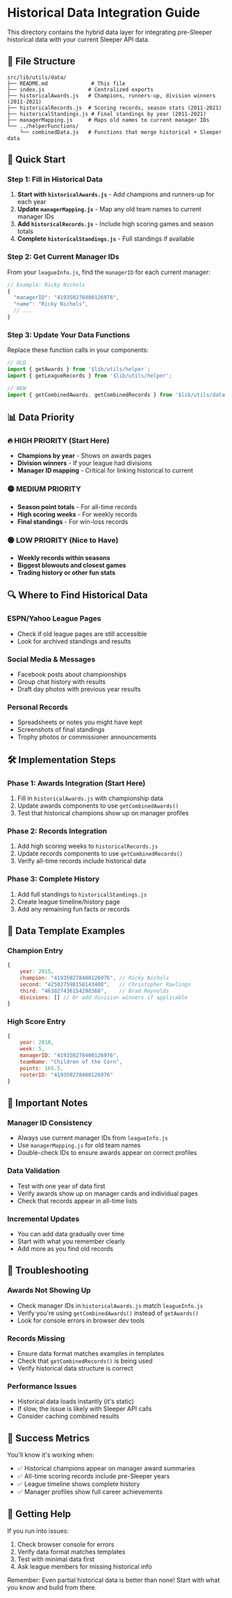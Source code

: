 # Historical Data Integration Guide

This directory contains the hybrid data layer for integrating pre-Sleeper historical data with your current Sleeper API data.

## 📁 File Structure

```
src/lib/utils/data/
├── README.md              # This file
├── index.js              # Centralized exports
├── historicalAwards.js   # Champions, runners-up, division winners (2011-2021)
├── historicalRecords.js  # Scoring records, season stats (2011-2021)
├── historicalStandings.js # Final standings by year (2011-2021)
├── managerMapping.js     # Maps old names to current manager IDs
└── ../helperFunctions/
    └── combinedData.js   # Functions that merge historical + Sleeper data
```

## 🚀 Quick Start

### Step 1: Fill in Historical Data
1. **Start with `historicalAwards.js`** - Add champions and runners-up for each year
2. **Update `managerMapping.js`** - Map any old team names to current manager IDs
3. **Add `historicalRecords.js`** - Include high scoring games and season totals
4. **Complete `historicalStandings.js`** - Full standings if available

### Step 2: Get Current Manager IDs
From your `leagueInfo.js`, find the `managerID` for each current manager:
```javascript
// Example: Ricky Nichols
{
  "managerID": "419350278400126976",
  "name": "Ricky Nichols",
  // ...
}
```

### Step 3: Update Your Data Functions
Replace these function calls in your components:
```javascript
// OLD
import { getAwards } from '$lib/utils/helper';
import { getLeagueRecords } from '$lib/utils/helper';

// NEW  
import { getCombinedAwards, getCombinedRecords } from '$lib/utils/data';
```

## 📊 Data Priority

### 🔥 HIGH PRIORITY (Start Here)
- **Champions by year** - Shows on awards pages
- **Division winners** - If your league had divisions  
- **Manager ID mapping** - Critical for linking historical to current

### 🟡 MEDIUM PRIORITY  
- **Season point totals** - For all-time records
- **High scoring weeks** - For weekly records
- **Final standings** - For win-loss records

### 🟢 LOW PRIORITY (Nice to Have)
- **Weekly records within seasons**
- **Biggest blowouts and closest games**
- **Trading history or other fun stats**

## 🔍 Where to Find Historical Data

### ESPN/Yahoo League Pages
- Check if old league pages are still accessible
- Look for archived standings and results

### Social Media & Messages
- Facebook posts about championships
- Group chat history with results
- Draft day photos with previous year results

### Personal Records
- Spreadsheets or notes you might have kept
- Screenshots of final standings
- Trophy photos or commissioner announcements

## 🛠️ Implementation Steps

### Phase 1: Awards Integration (Start Here)
1. Fill in `historicalAwards.js` with championship data
2. Update awards components to use `getCombinedAwards()`
3. Test that historical champions show up on manager profiles

### Phase 2: Records Integration
1. Add high scoring weeks to `historicalRecords.js`
2. Update records components to use `getCombinedRecords()`
3. Verify all-time records include historical data

### Phase 3: Complete History
1. Add full standings to `historicalStandings.js`
2. Create league timeline/history page
3. Add any remaining fun facts or records

## 📝 Data Template Examples

### Champion Entry
```javascript
{
    year: 2015,
    champion: "419350278400126976", // Ricky Nichols
    second: "425027598158143488",   // Christopher Rawlings  
    third: "463827436154298368",    // Brad Reynolds
    divisions: [] // Or add division winners if applicable
}
```

### High Score Entry
```javascript
{
    year: 2018,
    week: 5,
    managerID: "419350278400126976",
    teamName: "Children of the Corn",
    points: 165.5,
    rosterID: "419350278400126976"
}
```

## 🚨 Important Notes

### Manager ID Consistency
- Always use current manager IDs from `leagueInfo.js`
- Use `managerMapping.js` for old team names
- Double-check IDs to ensure awards appear on correct profiles

### Data Validation
- Test with one year of data first
- Verify awards show up on manager cards and individual pages
- Check that records appear in all-time lists

### Incremental Updates
- You can add data gradually over time
- Start with what you remember clearly
- Add more as you find old records

## 🔧 Troubleshooting

### Awards Not Showing Up
- Check manager IDs in `historicalAwards.js` match `leagueInfo.js`
- Verify you're using `getCombinedAwards()` instead of `getAwards()`
- Look for console errors in browser dev tools

### Records Missing
- Ensure data format matches examples in templates
- Check that `getCombinedRecords()` is being used
- Verify historical data structure is correct

### Performance Issues
- Historical data loads instantly (it's static)
- If slow, the issue is likely with Sleeper API calls
- Consider caching combined results

## 🎯 Success Metrics

You'll know it's working when:
- ✅ Historical champions appear on manager award summaries
- ✅ All-time scoring records include pre-Sleeper years  
- ✅ League timeline shows complete history
- ✅ Manager profiles show full career achievements

## 🤝 Getting Help

If you run into issues:
1. Check browser console for errors
2. Verify data format matches templates
3. Test with minimal data first
4. Ask league members for missing historical info

Remember: Even partial historical data is better than none! Start with what you know and build from there.
